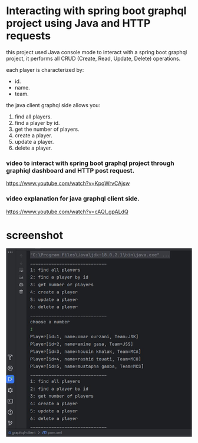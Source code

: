 # Interacting with spring boot graphql project using Java and HTTP requests
this project used Java console mode to interact with a spring boot graphql project, it performs all CRUD (Create, Read, Update, Delete) operations.

each player is characterized by:
- id.
- name.
- team.

the java client graphql side allows you:

1. find all players.
2. find a player by id.
3. get the number of players.
4. create a player.
5. update a player.
6. delete a player.

### video to interact with spring boot graphql project through graphiql dashboard and HTTP post request.
https://www.youtube.com/watch?v=KpqWrvCAjsw

### video explanation for java graphql client side. 
https://www.youtube.com/watch?v=cAQI_gpALdQ
# screenshot

![](graphql_client.JPG)
